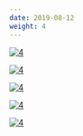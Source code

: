 ```yaml
---
date: 2019-08-12
weight: 4
---
```


[![4](/manic/4.jpg)](/manic/4.jpg)

[![4](/manic/6.jpg)](/manic/6.jpg)

[![4](/manic/7.jpg)](/manic/7.jpg)

[![4](/manic/8.jpg)](/manic/8.jpg)

[![4](/manic/5.jpg)](/manic/5.jpg)
